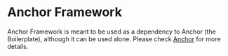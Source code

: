 # Anchor Framework

Anchor Framework is meant to be used as a dependency to Anchor (the Boilerplate), although it can be used alone. Please check [Anchor](https://github.com/BaliseCode/Anchor)  for more details.